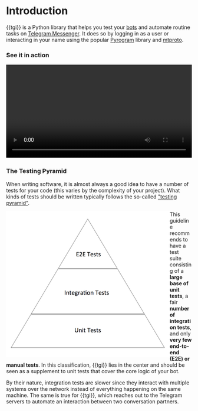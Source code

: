 # Introduction

{{tgi}} is a Python library that helps you test your [bots](https://core.telegram.org/bots) and automate
routine tasks on [Telegram Messenger](https://telegram.org). It does so by logging in as a user or interacting in your
name using the popular [Pyrogram](https://github.com/pyrogram/pyrogram) library and
[mtproto](https://core.telegram.org/mtproto).

### See it in action

<video style="width: 100%;" controls>
  <source src="assets/screencast-botlistbot-tests.mp4" type="video/mp4">
Your browser does not support the video tag.
</video>

<!--
> "Why tests, my bot runs fine?!"

*Hint: It doesn't.*
-->

### The Testing Pyramid

When writing software, it is almost always a good idea to have a number of tests for your code (this varies by the
complexity of your project). What kinds of tests should be written typically follows the so-called ["testing
pyramid"](https://martinfowler.com/bliki/TestPyramid.html).

<img align="left" src="assets/testing-pyramid.png" alt="The Testing Pyramid" />

This guideline recommends to have a test suite consisting of a **large base of unit tests**, a fair **number of
integration tests**, and only **very few end-to-end (E2E) or manual tests**. In this classification, {{tgi}} lies in
 the center and should be seen as a supplement to unit tests that cover the core logic of your bot.

By their nature, integration tests are slower since they interact with multiple systems over the network instead of
everything happening on the same machine. The same is true for {{tgi}}, which reaches out to the Telegram servers to
automate an interaction between two conversation partners.

